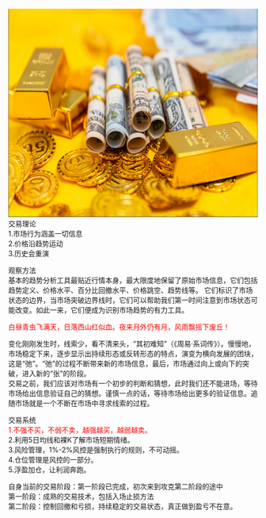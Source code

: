 <img src="images/gold.PNG" style="height:420px;width:100%;"></img>
交易理论  
1.市场行为涵盖一切信息  
2.价格沿趋势运动   
3.历史会重演   

观察方法  
基本的趋势分析工具最贴近行情本身，最大限度地保留了原始市场信息，它们包括趋势定义、价格水平、百分比回撤水平、价格跳空、趋势线等。
它们标识了市场状态的边界，当市场突破边界线时，它们可以帮助我们第一时间注意到市场状态可能改变。如此一来，它们便成为识别市场趋势的有力工具。

   
<font color="red">白昼青虫飞满天，日落西山红似血。夜来月外仍有月，风雨飘摇下废丘！</font>  
 
变化刚刚发生时，线索少，看不清来头，“其初难知”（《周易·系词传》）。慢慢地，市场稳定下来，逐步显示出持续形态或反转形态的特点，演变为横向发展的团块，这是“弛”。“弛”的过程不断带来新的市场信息，最后，市场通过向上或向下的突破，进入新的“张”的阶段。  
交易之前，我们应该对市场有一个初步的判断和猜想，此时我们还不能进场，等待市场给出信息验证自己的猜想。谨慎一点的话，等待市场给出更多的验证信息。追随市场就是一个不断在市场中寻求线索的过程。  

交易系统  
<font color="red">1.不强不买，不弱不卖，越强越买，越弱越卖。</font>  
2.利用5日均线和裸K了解市场短期情绪。    
3.风险管理，1%-2%风控是强制执行的规则，不可动摇。  
4.仓位管理是风控的一部分。  
5.浮盈加仓，让利润奔跑。    

 

自身当前的交易阶段：第一阶段已完成，初次来到攻克第二阶段的途中  
第一阶段：成熟的交易技术，包括入场止损方法  
第二阶段：控制回撤和亏损，持续稳定的交易状态，真正做到盈亏不在意。  